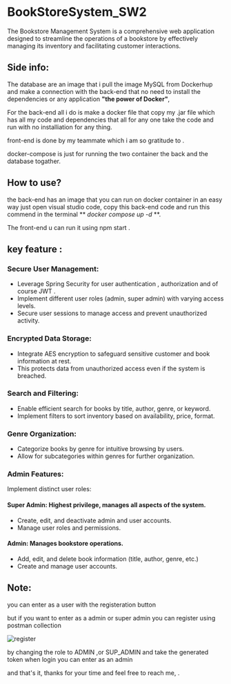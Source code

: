 # BookStoreSystem_SW2
The Bookstore Management System is a comprehensive web application  designed to streamline the operations of a bookstore by effectively  managing its inventory and facilitating customer interactions.

## Side info:
The database are an image that i pull the image MySQL from Dockerhup and make a connection with the back-end that no need to install the dependencies or any application  **"the power of Docker"**,

For the back-end all i do is make a docker file that copy my .jar file which has all my code and dependencies that all for any one take the code and run with no installiation for any thing.

front-end is done by my teammate which i am so gratitude to .

docker-compose is just for running the two container the back and the database togather.
## How to use?
the back-end has an image that you can run on docker container in an easy way 
just open visual studio code, copy this back-end code and run this commend in the terminal 
** *docker compose up -d* **.

The front-end u can run it using npm start .

## key feature :

### Secure User Management:

- Leverage Spring Security for user authentication , authorization and of course JWT .
- Implement different user roles (admin, super admin) with varying access levels.
- Secure user sessions to manage access and prevent unauthorized activity.

### Encrypted Data Storage:

- Integrate AES encryption to safeguard sensitive customer and book information at rest.
- This protects data from unauthorized access even if the system is breached.

### Search and Filtering:

- Enable efficient search for books by title, author, genre, or keyword.
- Implement filters to sort inventory based on availability, price, format.

### Genre Organization:

- Categorize books by genre for intuitive browsing by users.
- Allow for subcategories within genres for further organization.

### Admin Features:

Implement distinct user roles:
#### Super Admin: Highest privilege, manages all aspects of the system.
- Create, edit, and deactivate admin and user accounts.
- Manage user roles and permissions.
  
#### Admin: Manages bookstore operations.
- Add, edit, and delete book information (title, author, genre, etc.)
- Create and manage user accounts.

## Note:
you can enter as a user with the registeration button 

but if you want to enter as a admin or super admin you can register using postman collection


![register](https://github.com/Yosofhatem/BookStore_SW2/assets/99391572/b9bf98c2-362b-4546-a8db-d1161dad7ef0)

by changing the role to ADMIN ,or SUP_ADMIN and take the generated token when login you can enter as an admin

and that's it, thanks for your time and feel free to reach me, .

